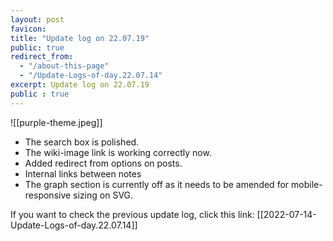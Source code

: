 ```yaml
---
layout: post
favicon: 
title: "Update log on 22.07.19"
public: true
redirect_from: 
  - "/about-this-page"
  - "/Update-Logs-of-day.22.07.14"
excerpt: Update log on 22.07.19
public : true
---
```



![[purple-theme.jpeg]]

- The search box is polished.
- The wiki-image link is working correctly now. 
- Added redirect from options on posts. 
- Internal links between notes
- The graph section is currently off as it needs to be amended for mobile-responsive sizing on SVG.

If you want to check the previous update log, click this link: [[2022-07-14-Update-Logs-of-day.22.07.14]]